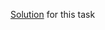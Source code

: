 [Solution](https://github.com/Simbaa815/90DaysOfDevOps/blob/master/2023/day22/my-solution.md) for this task 
